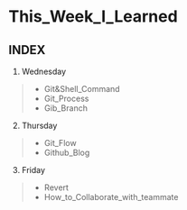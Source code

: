 # This_Week_I_Learned


## INDEX

1. Wednesday

> - Git&Shell_Command
> - Git_Process
> - Gib_Branch


2. Thursday
> - Git_Flow
> - Github_Blog


3. Friday
> - Revert
> - How_to_Collaborate_with_teammate
